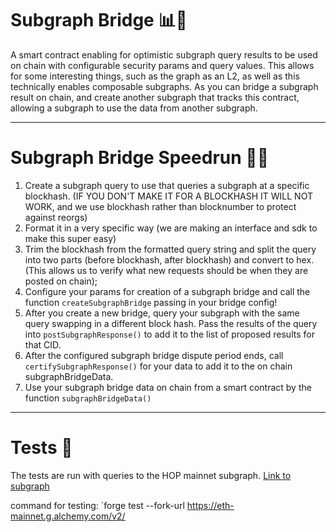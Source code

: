 # Subgraph Bridge 📊🌉

A smart contract enabling for optimistic subgraph query results to be used on chain with configurable security params and query values. This allows for some interesting things, such as the graph as an L2, as well as this technically enables composable subgraphs. As you can bridge a subgraph result on chain, and create another subgraph that tracks this contract, allowing a subgraph to use the data from another subgraph.

---

# Subgraph Bridge Speedrun 🏃💨

1. Create a subgraph query to use that queries a subgraph at a specific blockhash. (IF YOU DON'T MAKE IT FOR A BLOCKHASH IT WILL NOT WORK, and we use blockhash rather than blocknumber to protect against reorgs)
2. Format it in a very specific way (we are making an interface and sdk to make this super easy)
3. Trim the blockhash from the formatted query string and split the query into two parts (before blockhash, after blockhash) and convert to hex. (This allows us to verify what new requests should be when they are posted on chain);
4. Configure your params for creation of a subgraph bridge and call the function `createSubgraphBridge` passing in your bridge config!
5. After you create a new bridge, query your subgraph with the same query swapping in a different block hash. Pass the results of the query into `postSubgraphResponse()` to add it to the list of proposed results for that CID.
6. After the configured subgraph bridge dispute period ends, call `certifySubgraphResponse()` for your data to add it to the on chain subgraphBridgeData.
7. Use your subgraph bridge data on chain from a smart contract by the function `subgraphBridgeData()`

---

# Tests 🧪

The tests are run with queries to the HOP mainnet subgraph. [Link to subgraph](https://thegraph.com/explorer/subgraphs/Cjv3tykF4wnd6m9TRmQV7weiLjizDnhyt6x2tTJB42Cy?view=Playground)

command for testing: `forge test --fork-url https://eth-mainnet.g.alchemy.com/v2/<YOUR API KEY>
